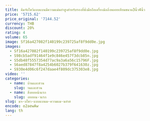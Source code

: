 ```yaml
---
title: คีมจับไขว้แบบแบนมีความแม่นยำสูงสำหรับรองที่นั่งมือถือเครื่องมิลลิ่งพลอยเทียมขนาด3นิ้ว4นิ้ว
price: '5715.62'
price_original: '7144.52'
currency: THB
discount: 20%
rating: 4
volume: 65
image: Sf16a427082f140199c239725af8f9dd0e.jpg
images:
  - Sf16a427082f140199c239725af8f9dd0e.jpg
  - S98cb5adf91464f1e9c846e457f3dcb85n.jpg
  - S5db48f5557354d77ac9a3a6a56c15796F.jpg
  - S6aed87847f8a4254b6027b379f641630z.jpg
  - S930e4d06c6f247daae4f809dc375303e8.jpg
video: ''
categories:
  - name: บ้านและสวน
    slug: านและสวน
  - name: สิ่งทอหน้าแรก
    slug: งทอหน-าแรก
slug: มจ-บไขว-แบบแบนม-ความแม-นยำส
encode: o2aewAw
lang: th
---
```

  